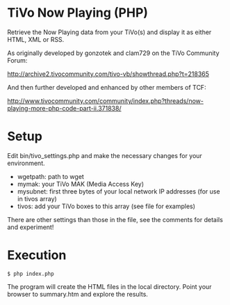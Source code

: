 # TiVo Now Playing (PHP)
Retrieve the Now Playing data from your TiVo(s) and display it as either HTML, XML or RSS.

As originally developed by gonzotek and clam729 on the TiVo Community Forum:

http://archive2.tivocommunity.com/tivo-vb/showthread.php?t=218365

And then further developed and enhanced by other members of TCF:

http://www.tivocommunity.com/community/index.php?threads/now-playing-more-php-code-part-ii.371838/

# Setup
Edit bin/tivo_settings.php and make the necessary changes for your environment.
* wgetpath: path to wget
* mymak: your TiVo MAK (Media Access Key)
* mysubnet: first three bytes of your local network IP addresses (for use in tivos array)
* tivos: add your TiVo boxes to this array (see file for examples)

There are other settings than those in the file, see the comments for details and experiment!

# Execution
`$ php index.php`

The program will create the HTML files in the local directory. Point your browser to summary.htm and explore the results.
